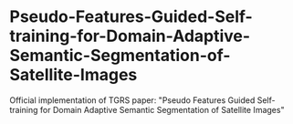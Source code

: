 # Pseudo-Features-Guided-Self-training-for-Domain-Adaptive-Semantic-Segmentation-of-Satellite-Images
Official implementation of TGRS paper: "Pseudo Features Guided Self-training for Domain Adaptive Semantic Segmentation of Satellite Images"
